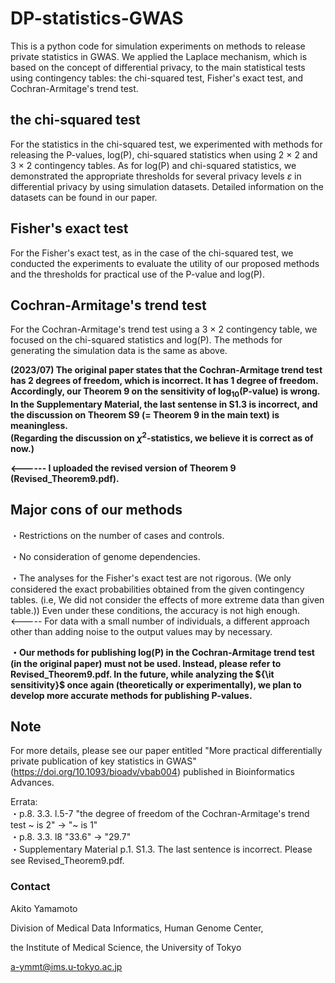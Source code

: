 # DP-statistics-GWAS

This is a python code for simulation experiments on methods to release private statistics in GWAS. 
We applied the Laplace mechanism, which is based on the concept of differential privacy, to the main statistical tests using contingency tables:
the chi-squared test, Fisher's exact test, and Cochran-Armitage's trend test. 

## the chi-squared test

For the statistics in the chi-squared test, we experimented with methods for releasing the P-values, log(P), chi-squared statistics when using 
2 × 2 and 3 × 2 contingency tables. As for log(P) and chi-squared statistics, we demonstrated the appropriate thresholds
for several privacy levels $ε$ in differential privacy by using simulation datasets. Detailed information on the datasets can be found in our paper. 

## Fisher's exact test

For the Fisher's exact test, as in the case of the chi-squared test, we conducted the experiments to evaluate the utility of our proposed methods
and the thresholds for practical use of the P-value and log(P).

## Cochran-Armitage's trend test

For the Cochran-Armitage's trend test using a 3 × 2 contingency table, we focused on the chi-squared statistics and log(P). The methods for generating
the simulation data is the same as above. 

**(2023/07) The original paper states that the Cochran-Armitage trend test has 2 degrees of freedom, which is incorrect. It has 1 degree of freedom. Accordingly, our Theorem 9 on the sensitivity of $\log_{10}$(P-value) is wrong.**  
**In the Supplementary Material, the last sentense in S1.3 is incorrect, and the discussion on Theorem S9 (= Theorem 9 in the main text) is meaningless.**  
**(Regarding the discussion on $\chi^2$-statistics, we believe it is correct as of now.)**

**<------ I uploaded the revised version of Theorem 9 (Revised_Theorem9.pdf).**

## Major cons of our methods

・Restrictions on the number of cases and controls.

・No consideration of genome dependencies.

・The analyses for the Fisher's exact test are not rigorous. (We only considered the exact probabilities obtained from the given contingency tables. (i.e, We did not consider the effects of more extreme data than given table.)) Even under these conditions, the accuracy is not high enough.  
<----- For data with a small number of individuals, a different approach other than adding noise to the output values may by necessary.

**・Our methods for publishing log(P) in the Cochran-Armitage trend test (in the original paper) must not be used. Instead, please refer to Revised_Theorem9.pdf. In the future, while analyzing the ${\it sensitivity}$ once again (theoretically or experimentally), we plan to develop more accurate methods for publishing P-values.**

## Note

For more details, please see our paper entitled "More practical differentially private publication of key statistics in GWAS" (https://doi.org/10.1093/bioadv/vbab004) published in Bioinformatics Advances.

Errata:  
・p.8. 3.3. l.5-7  "the degree of freedom of the Cochran-Armitage's trend test ~ is 2" → "~ is 1"  
・p.8. 3.3. l8  "33.6" → "29.7"  
・Supplementary Material p.1. S1.3. The last sentence is incorrect. Please see Revised_Theorem9.pdf.

### Contact
Akito Yamamoto

Division of Medical Data Informatics, Human Genome Center,

the Institute of Medical Science, the University of Tokyo

a-ymmt@ims.u-tokyo.ac.jp
